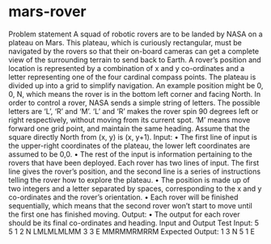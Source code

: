 # mars-rover

 Problem statement A squad of robotic rovers are to be landed by NASA on a plateau on Mars. This plateau, which is curiously rectangular, must be navigated by the rovers so that their on-board cameras can get a complete view of the surrounding terrain to send back to Earth. A rover’s position and location is represented by a combination of x and y co-ordinates and a letter representing one of the four cardinal compass points. The plateau is divided up into a grid to simplify navigation. An example position might be 0, 0, N, which means the rover is in the bottom left corner and facing North. In order to control a rover, NASA sends a simple string of letters. The possible letters are ‘L’, ‘R’ and ‘M’. ‘L’ and ‘R’ makes the rover spin 90 degrees left or right respectively, without moving from its current spot. ‘M’ means move forward one grid point, and maintain the same heading. Assume that the square directly North from (x, y) is (x, y+1). Input: • The first line of input is the upper-right coordinates of the plateau, the lower left coordinates are assumed to be 0,0. • The rest of the input is information pertaining to the rovers that have been deployed. Each rover has two lines of input. The first line gives the rover’s position, and the second line is a series of instructions telling the rover how to explore the plateau. • The position is made up of two integers and a letter separated by spaces, corresponding to the x and y co-ordinates and the rover’s orientation. • Each rover will be finished sequentially, which means that the second rover won’t start to move until the first one has finished moving.   Output: • The output for each rover should be its final co-ordinates and heading. Input and Output Test Input: 5 5 1 2 N LMLMLMLMM 3 3 E MMRMMRMRRM Expected Output: 1 3 N 5 1 E
